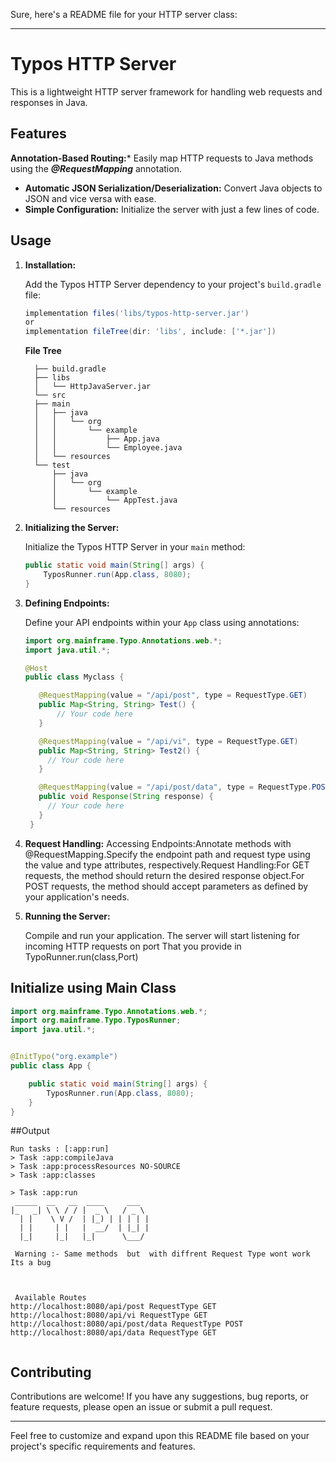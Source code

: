 Sure, here's a README file for your HTTP server class:

---

# Typos HTTP Server

This is a lightweight HTTP server framework for handling web requests and responses in Java.

## Features

**Annotation-Based Routing:*** Easily map HTTP requests to Java methods using the ***@RequestMapping*** annotation.
- **Automatic JSON Serialization/Deserialization:** Convert Java objects to JSON and vice versa with ease.
- **Simple Configuration:** Initialize the server with just a few lines of code.

## Usage

1. **Installation:**

   Add the Typos HTTP Server dependency to your project's `build.gradle` file:

   ```groovy
   implementation files('libs/typos-http-server.jar')
   or
   implementation fileTree(dir: 'libs', include: ['*.jar'])
   ```
   **File Tree**
   ```
     ├── build.gradle
     ├── libs
     │   └── HttpJavaServer.jar
     └── src
     ├── main
     │   ├── java
     │   │   └── org
     │   │       └── example
     │   │           ├── App.java
     │   │           └── Employee.java
     │   └── resources
     └── test
         ├── java
         │   └── org
         │       └── example
         │           └── AppTest.java
         └── resources
   ```
   

3. **Initializing the Server:**

   Initialize the Typos HTTP Server in your `main` method:

   ```java
   public static void main(String[] args) {
       TyposRunner.run(App.class, 8080);
   }
   ```

4. **Defining Endpoints:**

   Define your API endpoints within your `App` class using annotations:

   ```java
   import org.mainframe.Typo.Annotations.web.*;
   import java.util.*;

   @Host
   public class Myclass {

      @RequestMapping(value = "/api/post", type = RequestType.GET)
      public Map<String, String> Test() {
          // Your code here
      }

      @RequestMapping(value = "/api/vi", type = RequestType.GET)
      public Map<String, String> Test2() {
        // Your code here
      }

      @RequestMapping(value = "/api/post/data", type = RequestType.POST)
      public void Response(String response) {
        // Your code here
      }
    }
   ```


5. **Request Handling:**
Accessing Endpoints:Annotate methods with @RequestMapping.Specify the endpoint path and request type using the value and type attributes, respectively.Request Handling:For GET requests, the method should return the desired response object.For POST requests, the method should accept parameters as defined by your application's needs.

6. **Running the Server:**

   Compile and run your application. The server will start listening for incoming HTTP requests on port That you provide in TypoRunner.run(class,Port)

## Initialize using Main Class

```java
import org.mainframe.Typo.Annotations.web.*;
import org.mainframe.Typo.TyposRunner;
import java.util.*;


@InitTypo("org.example")
public class App {

    public static void main(String[] args) {
        TyposRunner.run(App.class, 8080);
    }
}
```
##Output 
```
Run tasks : [:app:run]
> Task :app:compileJava
> Task :app:processResources NO-SOURCE
> Task :app:classes

> Task :app:run
 _____  __   __  ____     ___  
|_   _| \ \ / / |  _ \   / _ \ 
  | |    \ V /  | |_) | | | | |
  | |     | |   |  __/  | |_| |
  |_|     |_|   |_|      \___/ 

 Warning :- Same methods  but  with diffrent Request Type wont work Its a bug 


 
 Available Routes
http://localhost:8080/api/post RequestType GET
http://localhost:8080/api/vi RequestType GET
http://localhost:8080/api/post/data RequestType POST
http://localhost:8080/api/data RequestType GET


```

## Contributing

Contributions are welcome! If you have any suggestions, bug reports, or feature requests, please open an issue or submit a pull request.

---

Feel free to customize and expand upon this README file based on your project's specific requirements and features.

